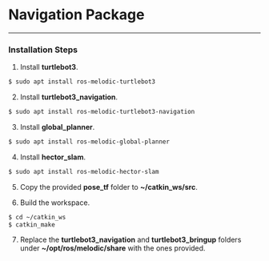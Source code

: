 Navigation Package
===

---
<!-- 請參考 https://elsa-lab.github.io/training-noodles/guide/installation.html -->

### Installation Steps
1. Install **turtlebot3**.
```bash
$ sudo apt install ros-melodic-turtlebot3
```

2. Install **turtlebot3_navigation**.
```bash
$ sudo apt install ros-melodic-turtlebot3-navigation
```

3. Install **global_planner**.
```bash
$ sudo apt install ros-melodic-global-planner
```

4. Install **hector_slam**.
```bash
$ sudo apt install ros-melodic-hector-slam
```

5. Copy the provided **pose_tf** folder to **~/catkin_ws/src**.

6. Build the workspace.
```bash
$ cd ~/catkin_ws
$ catkin_make
```

7. Replace the **turtlebot3_navigation** and **turtlebot3_bringup** folders under **~/opt/ros/melodic/share** with the ones provided.
